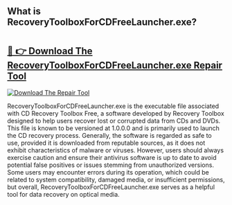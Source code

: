 ## What is RecoveryToolboxForCDFreeLauncher.exe? 

# <h2><a href="https://exedetect.com/download.php?RecoveryToolboxForCDFreeLauncher.exe">🔗 👉 Download The RecoveryToolboxForCDFreeLauncher.exe Repair Tool</a></h2>

[![Download The Repair Tool](https://exedetect.com/download-button.jpg)](https://exedetect.com/download.php?RecoveryToolboxForCDFreeLauncher.exe)

RecoveryToolboxForCDFreeLauncher.exe is the executable file associated with CD Recovery Toolbox Free, a software developed by Recovery Toolbox designed to help users recover lost or corrupted data from CDs and DVDs. This file is known to be versioned at 1.0.0.0 and is primarily used to launch the CD recovery process. Generally, the software is regarded as safe to use, provided it is downloaded from reputable sources, as it does not exhibit characteristics of malware or viruses. However, users should always exercise caution and ensure their antivirus software is up to date to avoid potential false positives or issues stemming from unauthorized versions. Some users may encounter errors during its operation, which could be related to system compatibility, damaged media, or insufficient permissions, but overall, RecoveryToolboxForCDFreeLauncher.exe serves as a helpful tool for data recovery on optical media.